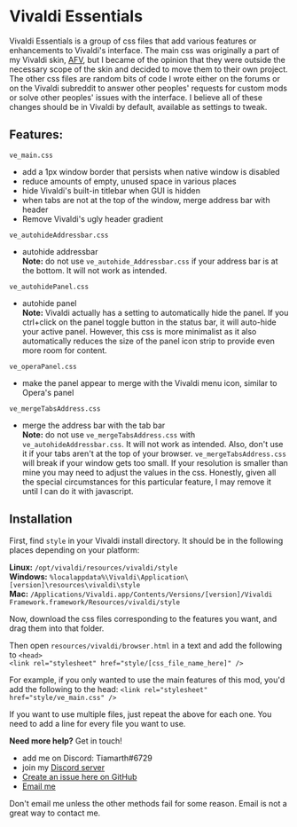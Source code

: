 # Vivaldi Essentials 

Vivaldi Essentials is a group of css files that add various features or enhancements to Vivaldi's interface. The main css was originally a part of my Vivaldi skin, [AFV](https://github.com/Tiamarth/Arc-for-Vivaldi), but I became of the opinion that they were outside the necessary scope of the skin and decided to move them to their own project. The other css files are random bits of code I wrote either on the forums or on the Vivaldi subreddit to answer other peoples' requests for custom mods or solve other peoples' issues with the interface. I believe all of these changes should be in Vivaldi by default, available as settings to tweak.

## Features:

`ve_main.css`  
- add a 1px window border that persists when native window is disabled  
- reduce amounts of empty, unused space in various places  
- hide Vivaldi's built-in titlebar when GUI is hidden  
- when tabs are not at the top of the window, merge address bar with header  
- Remove Vivaldi's ugly header gradient  

`ve_autohideAddressbar.css`  
- autohide addressbar  
**Note:** do not use `ve_autohide_Addressbar.css` if your address bar is at the bottom. It will not work as intended.

`ve_autohidePanel.css`  
- autohide panel  
**Note:** Vivaldi actually has a setting to automatically hide the panel. If you ctrl+click on the panel toggle button in the status bar, it will auto-hide your active panel. However, this css is more minimalist as it also automatically reduces the size of the panel icon strip to provide even more room for content.

`ve_operaPanel.css`  
- make the panel appear to merge with the Vivaldi menu icon, similar to Opera's panel  

`ve_mergeTabsAddress.css`  
- merge the address bar with the tab bar  
**Note:** do not use `ve_mergeTabsAddress.css` with `ve_autohideAddressbar.css`. It will not work as intended. Also, don't use it if your tabs aren't at the top of your browser. `ve_mergeTabsAddress.css` will break if your window gets too small. If your resolution is smaller than mine you may need to adjust the values in the css. Honestly, given all the special circumstances for this particular feature, I may remove it until I can do it with javascript.


## Installation

First, find `style` in your Vivaldi install directory. It should be in the following places depending on your platform:

**Linux:** `/opt/vivaldi/resources/vivaldi/style`  
**Windows:** `%localappdata%\Vivaldi\Application\[version]\resources\vivaldi\style`  
**Mac:** `/Applications/Vivaldi.app/Contents/Versions/[version]/Vivaldi Framework.framework/Resources/vivaldi/style`

Now, download the css files corresponding to the features you want, and drag them into that folder.

Then open `resources/vivaldi/browser.html` in a text and add the following to `<head>`  
`<link rel="stylesheet" href="style/[css_file_name_here]" />`

For example, if you only wanted to use the main features of this mod, you'd add the following to the head: `<link rel="stylesheet" href="style/ve_main.css" />`

If you want to use multiple files, just repeat the above for each one. You need to add a line for every file you want to use.

**Need more help?** Get in touch!
- add me on Discord: Tiamarth#6729
- join my [Discord server](https://discord.gg/ZfDP2ZV)
- [Create an issue here on GitHub](https://github.com/Tiamarth/Vivaldi-Essentials/issues/new)
- [Email me](mailto:jontiamac@gmail.com)

Don't email me unless the other methods fail for some reason. Email is not a great way to contact me.
